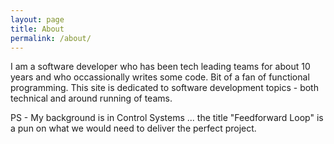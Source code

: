 ```yaml
---
layout: page
title: About
permalink: /about/
---
```


I am a software developer who has been tech leading teams for about 10 years and who occassionally writes some code.
Bit of a fan of functional programming.
This site is dedicated to software development topics - both technical and around running of teams.

PS - My background is in Control Systems ... the title "Feedforward Loop" is a pun on what we would need to deliver the perfect project.
